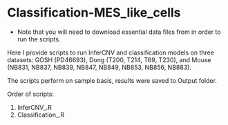 # Classification-MES_like_cells
- Note that you will need to download essential data files from <link to OSF> in order to run the scripts. 

Here I provide scripts to run InferCNV and classification models on three datasets: GOSH (PD46693), Dong (T200, T214, T69, T230), and Mouse (NB831, NB837, NB839, NB847, NB849, NB853, NB856, NB883). 

The scripts perform on sample basis, results were saved to Output folder.

Order of scripts: 
1. InferCNV_<sample>.R
2. Classification_<sample>.R
